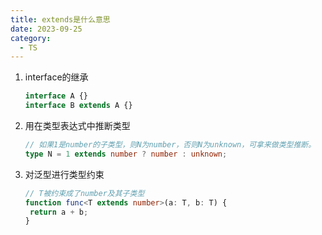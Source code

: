 ```yaml
---
title: extends是什么意思
date: 2023-09-25
category:
  - TS
---
```


1. interface的继承

   ```ts
   interface A {}
   interface B extends A {}
   ```

2. 用在类型表达式中推断类型

   ```ts
   // 如果1是number的子类型，则N为number，否则N为unknown，可拿来做类型推断。
   type N = 1 extends number ? number : unknown;
   ```

3. 对泛型进行类型约束

   ```ts
   // T被约束成了number及其子类型
   function func<T extends number>(a: T, b: T) {
   	return a + b;
   }
   ```

